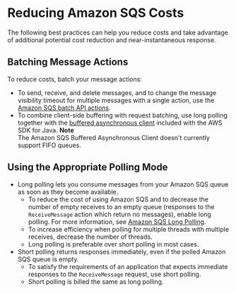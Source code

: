 # Reducing Amazon SQS Costs<a name="reducing-costs"></a>

The following best practices can help you reduce costs and take advantage of additional potential cost reduction and near\-instantaneous response\.

## Batching Message Actions<a name="batching-message-actions"></a>

To reduce costs, batch your message actions:
+ To send, receive, and delete messages, and to change the message visibility timeout for multiple messages with a single action, use the [Amazon SQS batch API actions](sqs-batch-api-actions.md)\.
+ To combine client\-side buffering with request batching, use long polling together with the [ buffered asynchronous client](sqs-client-side-buffering-request-batching.md) included with the AWS SDK for Java\.
**Note**  
The Amazon SQS Buffered Asynchronous Client doesn't currently support FIFO queues\.

## Using the Appropriate Polling Mode<a name="using-appropriate-polling-mode"></a>
+ Long polling lets you consume messages from your Amazon SQS queue as soon as they become available\. 
  + To reduce the cost of using Amazon SQS and to decrease the number of empty receives to an empty queue \(responses to the `ReceiveMessage` action which return no messages\), enable long polling\. For more information, see [Amazon SQS Long Polling](sqs-long-polling.md)\.
  + To increase efficiency when polling for multiple threads with multiple receives, decrease the number of threads\.
  + Long polling is preferable over short polling in most cases\.
+ Short polling returns responses immediately, even if the polled Amazon SQS queue is empty\. 
  + To satisfy the requirements of an application that expects immediate responses to the `ReceiveMessage` request, use short polling\.
  + Short polling is billed the same as long polling\.